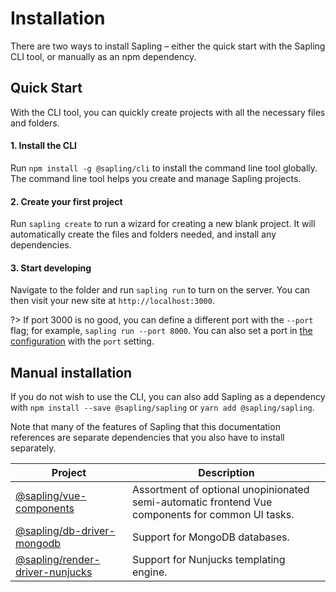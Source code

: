 # Installation

There are two ways to install Sapling &ndash; either the quick start with the Sapling CLI tool, or manually as an npm dependency.


## Quick Start

With the CLI tool, you can quickly create projects with all the necessary files and folders.

#### 1. Install the CLI

Run `npm install -g @sapling/cli` to install the command line tool globally.  The command line tool helps you create and manage Sapling projects.

#### 2. Create your first project

Run `sapling create` to run a wizard for creating a new blank project.  It will automatically create the files and folders needed, and install any dependencies.

#### 3. Start developing

Navigate to the folder and run `sapling run` to turn on the server.  You can then visit your new site at `http://localhost:3000`.

?> If port 3000 is no good, you can define a different port with the `--port` flag; for example, `sapling run --port 8000`.  You can also set a port in [the configuration](/config) with the `port` setting.


## Manual installation

If you do not wish to use the CLI, you can also add Sapling as a dependency with `npm install --save @sapling/sapling` or `yarn add @sapling/sapling`.

Note that many of the features of Sapling that this documentation references are separate dependencies that you also have to install separately.

| Project                                                                                 | Description                                                                                       |
|-----------------------------------------------------------------------------------------|---------------------------------------------------------------------------------------------------|
| [@sapling/vue-components](https://github.com/saplingjs/vue-components)                  | Assortment of optional unopinionated semi-automatic frontend Vue components for common UI tasks.  |
| [@sapling/db-driver-mongodb](https://github.com/saplingjs/db-driver-mongodb)            | Support for MongoDB databases.                                                                    |
| [@sapling/render-driver-nunjucks](https://github.com/saplingjs/render-driver-nunjucks)  | Support for Nunjucks templating engine.                                                           |
